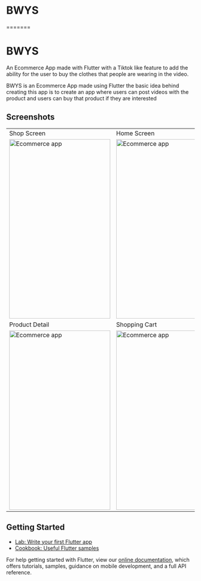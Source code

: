 

# BWYS
=======
# BWYS

An Ecommerce App made with Flutter with a Tiktok like feature to add the ability for the user to buy the clothes that people are wearing in the video.

BWYS is an Ecommerce App made using Flutter the basic idea behind creating this app is to create an app where users can post videos with the product and users can buy that product if they are interested

## Screenshots 

<table>
  <tr>
     <td>Shop Screen</td>
     <td>Home Screen</td>
     <td>Product View</td>
  </tr>
  <tr>
    <td><img src="Screenshot_1638866657.png" width="270" height="480" title="Ecommerce app" alt="Ecommerce app"/></td>
    <td><img src="Screenshot_1638895462.png" width="270" height="480" title="Ecommerce app" alt="Ecommerce app"/></td>
    <td><img src="Screenshot_1638866666.png" width="270" height="480" title="Show video" alt="Ecommerce app"/> </td>
  </tr>
  <tr>
     <td>Product Detail</td>
     <td>Shopping Cart</td>
  </tr>
  <tr>
    <td><img src="Screenshot_1638866675.png" width="270" height="480" title="Ecommerce app" alt="Ecommerce app"/></td>
    <td><img src="Screenshot_1638866710.png" width="270" height="480" title="Ecommerce app" alt="Ecommerce app"/></td>
  </tr>
 </table>


## Getting Started

- [Lab: Write your first Flutter app](https://flutter.dev/docs/get-started/codelab)
- [Cookbook: Useful Flutter samples](https://flutter.dev/docs/cookbook)

For help getting started with Flutter, view our
[online documentation](https://flutter.dev/docs), which offers tutorials,
samples, guidance on mobile development, and a full API reference.
